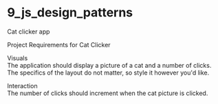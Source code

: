 # 9_js_design_patterns
Cat clicker app

Project Requirements for Cat Clicker

Visuals  
The application should display a picture of a cat and a number of clicks.  
The specifics of the layout do not matter, so style it however you'd like.  

Interaction  
The number of clicks should increment when the cat picture is clicked.  